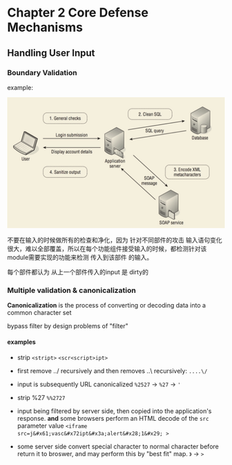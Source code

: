 # Chapter 2 Core Defense Mechanisms

## Handling User Input

### Boundary Validation

example:

![](media/15435135109163/15435136204110.jpg)

不要在输入的时候做所有的检查和净化，因为 针对不同部件的攻击 输入语句变化很大，难以全部覆盖，所以在每个功能组件接受输入的时候，都检测针对该module需要实现的功能来检测 传入到该部件 的输入。

每个部件都认为 从上一个部件传入的input 是 dirty的


### Multiple validation & canonicalization

**Canonicalization** is the process of converting or decoding data into a common character set

bypass filter by design problems of "filter"

#### examples

- strip `<stript>`
`<scr<script>ipt>`

- first remove ../ recursively and then removes ..\ recursively:
    `....\/`
    
- input is subsequently URL canonicalized
`%2527` -> `%27` -> `'`

- strip %27
`%%2727`

- input being filtered by server side, then copied into the application's response. **and** some browsers perform an HTML decode of the `src` parameter value
    `<iframe    src=j&#x61;vasc&#x72ipt&#x3a;alert&#x28;1&#x29; >`

- some server side convert special character to normal character before return it to broswer,
and may perform this by "best fit" map.
`》` -> `>`


